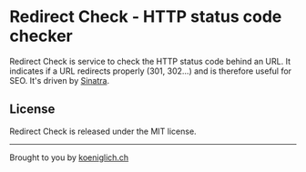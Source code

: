 Redirect Check - HTTP status code checker
=========================================
Redirect Check is service to check the HTTP status code behind an URL. It indicates if a URL redirects properly (301, 302...) and is therefore useful for SEO. It's driven by [Sinatra](http://www.sinatrarb.com/).

License
-------
Redirect Check is released under the MIT license.

*****
Brought to you by [koeniglich.ch](http://koeniglich.ch "Patrick is koeniglich")